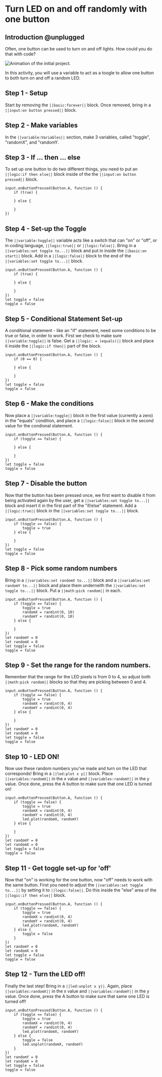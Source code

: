 # Turn LED on and off randomly with one button

## Introduction @unplugged

Often, one button can be used to turn on and off lights. How could you do that with code?

![Animation of the initial project.](https://raw.githubusercontent.com/rypsmith/randomonoffsamebutton/master/Animated%20GIF-downsized_large.gif)

In this activity, you will use a variable to act as a toogle to allow one button to both turn on and off a random LED.

## Step 1 - Setup

Start by removing the ``||basic:forever||`` block. Once removed, bring in a ``||input:on button pressed||`` block.

## Step 2 - Make variables

In the ``||variable:Variables||`` section, make 3 variables, called "toggle", "randomX", and "randomY.

## Step 3 - If ... then ... else

To set up one button to do two different things, you need to put an ``||logic:if then else||`` block inside of the the ``||input:on button pressed||`` block.

```blocks
input.onButtonPressed(Button.A, function () {
    if (true) {
    	
    } else {
    	
    }
})
```

## Step 4 - Set-up the Toggle

The ``||variable:toggle||`` variable acts like a switch that can "on" or "off", or in coding language, ``||logic:true||`` or ``||logic:false||``. Bring in a ``||variables:set toggle to...||`` block and put in inside the ``||basic:on start||`` block. Add in a ``||logic:false||`` block to the end of the ``||variables:set toggle to...||`` block. 

```blocks
input.onButtonPressed(Button.A, function () {
    if (true) {
    	
    } else {
    	
    }
})
let toggle = false
toggle = false
```

## Step 5 - Conditional Statement Set-up

A conditional statement - like an "if" statement, need some conditions to be true or false, in order to work. First we check to make sure ``||variable:toggle||`` is false. Get a ``||logic: = (equals)||`` block and place it inside the ``||logic:if then||`` part of the block.

```blocks
input.onButtonPressed(Button.A, function () {
    if (0 == 0) {
    	
    } else {
    	
    }
})
let toggle = false
toggle = false
```

## Step 6 - Make the conditions

Now place a ``||variable:toggle||`` block in the first value (currently a zero) in the "equals" condition, and place a ``||logic:false||`` block in the second value for the condional statement.

```blocks
input.onButtonPressed(Button.A, function () {
    if (toggle == false) {
    	
    } else {
    	
    }
})
let toggle = false
toggle = false
```

## Step 7 - Disable the button

Now that the button has been pressed once, we first want to disable it from being activated again by the user, get a ``||variables:set toggle to...||`` block and insert it in the first part of the "if/else" statement. Add a ``||logic:true||`` block in the ``||variables:set toggle to...||`` block.

```blocks
input.onButtonPressed(Button.A, function () {
    if (toggle == false) {
        toggle = true
    } else {
    	
    }
})
let toggle = false
toggle = false
```

## Step 8 - Pick some random numbers

Bring in a ``||variables:set randomX to...||`` block and a ``||variables:set randomY to...||`` block and place them underneith the ``||variables:set toggle to...||`` block. Put a ``||math:pick random||`` in each.

```blocks
input.onButtonPressed(Button.A, function () {
    if (toggle == false) {
        toggle = true
        randomX = randint(0, 10)
        randomY = randint(0, 10)
    } else {
    	
    }
})
let randomY = 0
let randomX = 0
let toggle = false
toggle = false
```

## Step 9 - Set the range for the random numbers.

Remember that the range for the LED pixels is from 0 to 4, so adjust both ``||math:pick random||`` blocks so that they are picking between 0 and 4.

```blocks
input.onButtonPressed(Button.A, function () {
    if (toggle == false) {
        toggle = true
        randomX = randint(0, 4)
        randomY = randint(0, 4)
    } else {
    	
    }
})
let randomY = 0
let randomX = 0
let toggle = false
toggle = false
```

## Step 10 - LED ON!

Now use these random numbers you've made and turn on the LED that corresponds! Bring in a ``||led:plot x y||`` block. Place ``||variables:randomX||`` in the x value and ``||variables:randomY||`` in the y value. Once done, press the A button to make sure that one LED is turned on!

```blocks
input.onButtonPressed(Button.A, function () {
    if (toggle == false) {
        toggle = true
        randomX = randint(0, 4)
        randomY = randint(0, 4)
        led.plot(randomX, randomY)
    } else {
    	
    }
})
let randomY = 0
let randomX = 0
let toggle = false
toggle = false
```

## Step 11 - Get toggle set-up for 'off'

Now that "on" is working for the one button, now "off" needs to work with the same button. First you need to adjust the ``||variables:set toggle to...||`` by setting it to ``||logic:false||``. Do this inside the "else" area of the ``||logic:if then else||`` block.

```blocks
input.onButtonPressed(Button.A, function () {
    if (toggle == false) {
        toggle = true
        randomX = randint(0, 4)
        randomY = randint(0, 4)
        led.plot(randomX, randomY)
    } else {
        toggle = false
    }
})
let randomY = 0
let randomX = 0
let toggle = false
toggle = false
```

## Step 12 - Turn the LED off!

Finally the last step! Bring in a ``||led:unplot x y||``. Again, place ``||variables:randomX||`` in the x value and ``||variables:randomY||`` in the y value. Once done, press the A button to make sure that same one LED is turned off!

```blocks
input.onButtonPressed(Button.A, function () {
    if (toggle == false) {
        toggle = true
        randomX = randint(0, 4)
        randomY = randint(0, 4)
        led.plot(randomX, randomY)
    } else {
        toggle = false
        led.unplot(randomX, randomY)
    }
})
let randomY = 0
let randomX = 0
let toggle = false
toggle = false
```

<script src="https://makecode.com/gh-pages-embed.js"></script><script>makeCodeRender("{{ site.makecode.home_url }}", "{{ site.github.owner_name }}/{{ site.github.repository_name }}");</script>
